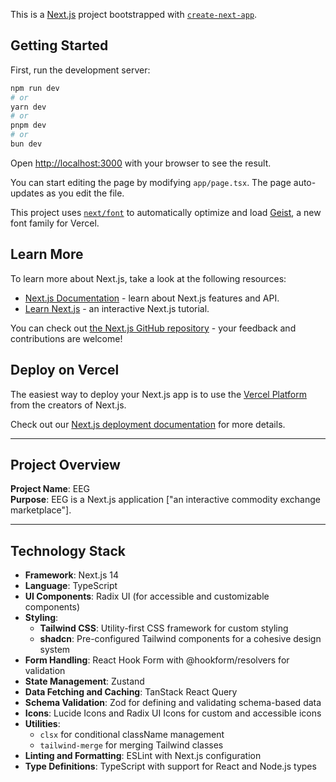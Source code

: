 This is a [Next.js](https://nextjs.org) project bootstrapped with [`create-next-app`](https://nextjs.org/docs/app/api-reference/cli/create-next-app).

## Getting Started

First, run the development server:

```bash
npm run dev
# or
yarn dev
# or
pnpm dev
# or
bun dev
```

Open [http://localhost:3000](http://localhost:3000) with your browser to see the result.

You can start editing the page by modifying `app/page.tsx`. The page auto-updates as you edit the file.

This project uses [`next/font`](https://nextjs.org/docs/app/building-your-application/optimizing/fonts) to automatically optimize and load [Geist](https://vercel.com/font), a new font family for Vercel.

## Learn More

To learn more about Next.js, take a look at the following resources:

- [Next.js Documentation](https://nextjs.org/docs) - learn about Next.js features and API.
- [Learn Next.js](https://nextjs.org/learn) - an interactive Next.js tutorial.

You can check out [the Next.js GitHub repository](https://github.com/vercel/next.js) - your feedback and contributions are welcome!

## Deploy on Vercel

The easiest way to deploy your Next.js app is to use the [Vercel Platform](https://vercel.com/new?utm_medium=default-template&filter=next.js&utm_source=create-next-app&utm_campaign=create-next-app-readme) from the creators of Next.js.

Check out our [Next.js deployment documentation](https://nextjs.org/docs/app/building-your-application/deploying) for more details.



---

## Project Overview

**Project Name**: EEG  
**Purpose**: EEG is a Next.js application ["an interactive commodity exchange marketplace"].

---

## Technology Stack

- **Framework**: Next.js 14
- **Language**: TypeScript
- **UI Components**: Radix UI (for accessible and customizable components)
- **Styling**:
  - **Tailwind CSS**: Utility-first CSS framework for custom styling
  - **shadcn**: Pre-configured Tailwind components for a cohesive design system
- **Form Handling**: React Hook Form with @hookform/resolvers for validation
- **State Management**: Zustand
- **Data Fetching and Caching**: TanStack React Query
- **Schema Validation**: Zod for defining and validating schema-based data
- **Icons**: Lucide Icons and Radix UI Icons for custom and accessible icons
- **Utilities**: 
  - `clsx` for conditional className management
  - `tailwind-merge` for merging Tailwind classes
- **Linting and Formatting**: ESLint with Next.js configuration
- **Type Definitions**: TypeScript with support for React and Node.js types

